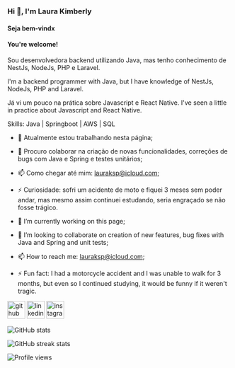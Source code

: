 ### Hi 👋, I'm Laura Kimberly

#### Seja bem-vindx
#### You're welcome!

Sou desenvolvedora backend utilizando Java, mas tenho conhecimento de NestJs, NodeJs, PHP e Laravel.

I'm a backend programmer with Java, but I have knowledge of NestJs, NodeJs, PHP and Laravel.

Já vi um pouco na prática sobre Javascript e React Native.
I've seen a little in practice about Javascript and React Native.

Skills: Java | Springboot | AWS | SQL

- 🔭 Atualmente estou trabalhando nesta página;
- 👯 Procuro colaborar na criação de novas funcionalidades, correções de bugs com Java e Spring e testes unitários;
- 📫 Como chegar até mim: lauraksp@icloud.com;
- ⚡ Curiosidade: sofri um acidente de moto e fiquei 3 meses sem poder andar, mas mesmo assim continuei estudando, seria engraçado se não fosse trágico.

- 🔭 I’m currently working on this page; 
- 👯 I’m looking to collaborate on creation of new features, bug fixes with Java and Spring and unit tests; 
- 📫 How to reach me: lauraksp@icloud.com; 
- ⚡ Fun fact: I had a motorcycle accident and I was unable to walk for 3 months, but even so I continued studying, it would be funny if it weren't tragic. 


[<img src='https://cdn.jsdelivr.net/npm/simple-icons@3.0.1/icons/github.svg' alt='github' height='40'>](https://github.com/lauraksp)  [<img src='https://cdn.jsdelivr.net/npm/simple-icons@3.0.1/icons/linkedin.svg' alt='linkedin' height='40'>](https://www.linkedin.com/in/lauraksp/)  [<img src='https://cdn.jsdelivr.net/npm/simple-icons@3.0.1/icons/instagram.svg' alt='instagram' height='40'>](https://www.instagram.com/kim.javaa/)  

![GitHub stats](https://github-readme-stats.vercel.app/api?username=lauraksp&show_icons=true)  

![GitHub streak stats](https://streak-stats.demolab.com/?user=lauraksp)  

![Profile views](https://gpvc.arturio.dev/lauraksp)  

